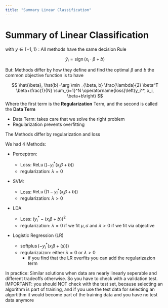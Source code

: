 ```yaml
---
title: "Summary Linear Classification"
---
```

# Summary of Linear Classification
with $y \in\{-1,1\}$ : All methods have the same decision Rule

$$
\hat{y}_i=\operatorname{sign}\left(x_i \cdot \beta+b\right)
$$

But: Methods differ by how they define and find the optimal $\beta$ and $b$ 
the common objective function is to have 

$$
\hat{\beta}, \hat{b}=\arg \min _{\beta, b} \frac{\lambda}{2} \beta^T \beta+\frac{1}{N} \sum_{i=1}^N \operatorname{loss}\left(y_i^*, x_i, \beta+b\right)
$$
Where the first term is the **Regularization** Term, and the second is called the **Data Term**
- Data Term: takes care that we solve the right problem
- Regularization prevents overfitting

The Methods differ by regularization and loss

We had 4 Methods:
- Perceptron:
	- Loss: $\operatorname{ReLu}\left(\left(-y_i^*\left(x_i \beta+b\right)\right)\right.$
	- regularization: $\lambda =0$
- SVM:
	- Loss: $\operatorname{ReLu}\left(\left(1-y_i^*\left(x_i \beta+b\right)\right)\right.$
	-  regularization: $\lambda >0$
 
- LDA
	- Loss: $\left(y_i^{*}-\left(x_i \beta+b\right)\right)^2$
	-  regularization: $\lambda =0$ if we fit $\mu,\sigma$ and $\lambda>0$ if we fit via objective
- Logistic Regression (LR)
	- $\operatorname{softplus}\left(-y_i^*\left(x_i \beta+(s)\right)\right)$
	- regularizaizon: either $\lambda = 0$ or $\lambda>0$
		- if you find that the LR overfits you can add the regularizazion term


In practice:
Similar solutions when data are nearly linearly seperable and different tradeoffs otherwise. So you have to check with a validation test. IMPORTANT: you should NOT check with the test set, because selecting an algorithm is part of training, and if you use the test data for selecting an algortithm it would become part of the training data and you have no test data anymore